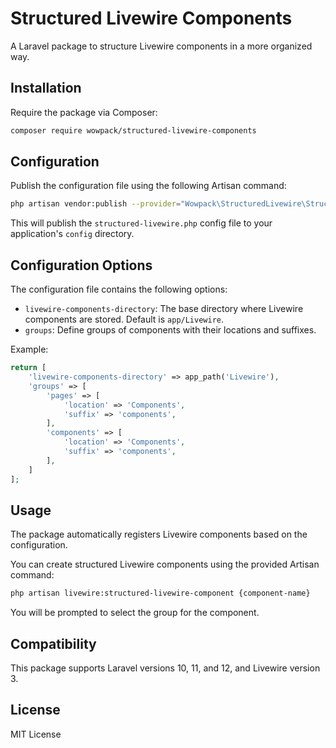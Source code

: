# Structured Livewire Components

A Laravel package to structure Livewire components in a more organized way.

## Installation

Require the package via Composer:

```bash
composer require wowpack/structured-livewire-components
```

## Configuration

Publish the configuration file using the following Artisan command:

```bash
php artisan vendor:publish --provider="Wowpack\StructuredLivewire\StructuredLivewireServiceProvider" --tag=config
```

This will publish the `structured-livewire.php` config file to your application's `config` directory.

## Configuration Options

The configuration file contains the following options:

- `livewire-components-directory`: The base directory where Livewire components are stored. Default is `app/Livewire`.
- `groups`: Define groups of components with their locations and suffixes.

Example:

```php
return [
    'livewire-components-directory' => app_path('Livewire'),
    'groups' => [
        'pages' => [
            'location' => 'Components',
            'suffix' => 'components',
        ],
        'components' => [
            'location' => 'Components',
            'suffix' => 'components',
        ],
    ]
];
```

## Usage

The package automatically registers Livewire components based on the configuration.

You can create structured Livewire components using the provided Artisan command:

```bash
php artisan livewire:structured-livewire-component {component-name}
```

You will be prompted to select the group for the component.

## Compatibility

This package supports Laravel versions 10, 11, and 12, and Livewire version 3.

## License

MIT License
